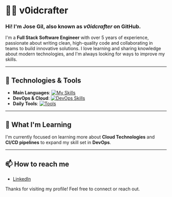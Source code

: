 # 👨‍💻 v0idcrafter

### Hi! I'm **Jose Gil**, also known as _v0idcrafter_ on GitHub.

I'm a **Full Stack Software Engineer** with over 5 years of experience, passionate about writing clean, high-quality code and collaborating in teams to build innovative solutions. I love learning and sharing knowledge about modern technologies, and I'm always looking for ways to improve my skills.

---

## 🚀 Technologies & Tools
- **Main Languages**: [![My Skills](https://skillicons.dev/icons?i=typescript,js,go)](https://skillicons.dev)
- **DevOps & Cloud**: [![DevOps Skills](https://skillicons.dev/icons?i=kubernetes,docker,aws)](https://skillicons.dev)
- **Daily Tools**: [![Tools](https://skillicons.dev/icons?i=github,typescript,js,go,docker,vscode)](https://skillicons.dev)

---

## 🌱 What I'm Learning
I'm currently focused on learning more about **Cloud Technologies** and **CI/CD pipelines** to expand my skill set in **DevOps**.

---

## 📫 How to reach me
- [LinkedIn](https://www.linkedin.com/in/josegil0798/?locale=en_US)

Thanks for visiting my profile! Feel free to connect or reach out.
